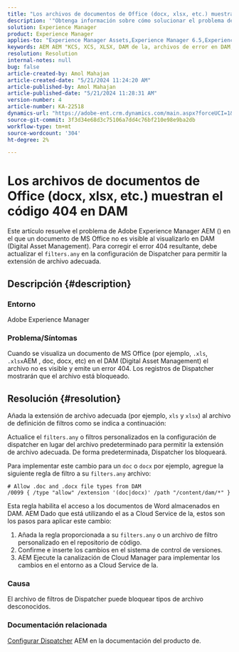 ```yaml
---
title: "Los archivos de documentos de Office (docx, xlsx, etc.) muestran 404 en DAM"
description: '"Obtenga información sobre cómo solucionar el problema de Adobe Experience Manager AEM en el que el archivo no es visible en DAM de. Actualice el archivo filters.any en la configuración de Dispatcher".'
solution: Experience Manager
product: Experience Manager
applies-to: "Experience Manager Assets,Experience Manager 6.5,Experience Manager"
keywords: AEM AEM "KCS, XCS, XLSX, DAM de la, archivos de error en DAM, administración de activos digitales, doc, docx, office, error 404"
resolution: Resolution
internal-notes: null
bug: false
article-created-by: Amol Mahajan
article-created-date: "5/21/2024 11:24:20 AM"
article-published-by: Amol Mahajan
article-published-date: "5/21/2024 11:28:31 AM"
version-number: 4
article-number: KA-22518
dynamics-url: "https://adobe-ent.crm.dynamics.com/main.aspx?forceUCI=1&pagetype=entityrecord&etn=knowledgearticle&id=cbb530a6-6417-ef11-9f8a-6045bd006c82"
source-git-commit: 3f3d34e68d3c75106a7dd4c76bf210e98e9ba2db
workflow-type: tm+mt
source-wordcount: '304'
ht-degree: 2%

---
```


# Los archivos de documentos de Office (docx, xlsx, etc.) muestran el código 404 en DAM


Este artículo resuelve el problema de Adobe Experience Manager AEM () en el que un documento de MS Office no es visible al visualizarlo en DAM (Digital Asset Management). Para corregir el error 404 resultante, debe actualizar el `filters.any` en la configuración de Dispatcher para permitir la extensión de archivo adecuada.

## Descripción {#description}


### Entorno

Adobe Experience Manager

### Problema/Síntomas

Cuando se visualiza un documento de MS Office (por ejemplo, `.xls`, `.xlsx`AEM , doc, docx, etc) en el DAM (Digital Asset Management) el archivo no es visible y emite un error 404. Los registros de Dispatcher mostrarán que el archivo está bloqueado.


## Resolución {#resolution}


Añada la extensión de archivo adecuada (por ejemplo, `xls` y `xlsx`) al archivo de definición de filtros como se indica a continuación:

Actualice el `filters.any` o filtros personalizados en la configuración de dispatcher en lugar del archivo predeterminado para permitir la extensión de archivo adecuada. De forma predeterminada, Dispatcher los bloqueará.

Para implementar este cambio para un `doc` o `docx` por ejemplo, agregue la siguiente regla de filtro a su `filters.any` archivo:


```
# Allow .doc and .docx file types from DAM
/0099 { /type "allow" /extension '(doc|docx)' /path "/content/dam/*" }
```


Esta regla habilita el acceso a los documentos de Word almacenados en DAM. AEM Dado que está utilizando el as a Cloud Service de la, estos son los pasos para aplicar este cambio:

1. Añada la regla proporcionada a su `filters.any` o un archivo de filtro personalizado en el repositorio de código.
2. Confirme e inserte los cambios en el sistema de control de versiones.
3. AEM Ejecute la canalización de Cloud Manager para implementar los cambios en el entorno as a Cloud Service de la.


### Causa

El archivo de filtros de Dispatcher puede bloquear tipos de archivo desconocidos.

### Documentación relacionada

[Configurar Dispatcher](https://experienceleague.adobe.com/docs/experience-manager-dispatcher/using/configuring/dispatcher-configuration.html?lang=es) AEM en la documentación del producto de.
